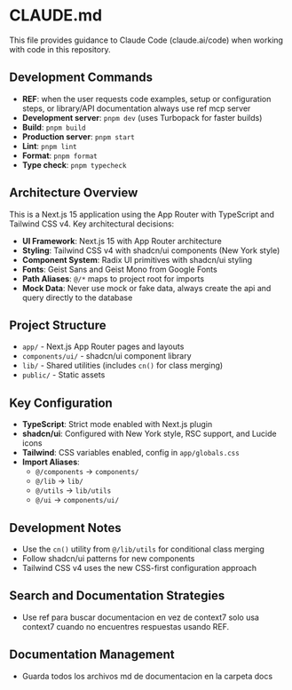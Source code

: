# CLAUDE.md

This file provides guidance to Claude Code (claude.ai/code) when working with code in this repository.

## Development Commands

- **REF**: when the user requests code examples, setup or configuration steps, or library/API documentation always use ref mcp server
- **Development server**: `pnpm dev` (uses Turbopack for faster builds)
- **Build**: `pnpm build`
- **Production server**: `pnpm start`
- **Lint**: `pnpm lint`
- **Format**: `pnpm format`
- **Type check**: `pnpm typecheck`

## Architecture Overview

This is a Next.js 15 application using the App Router with TypeScript and Tailwind CSS v4. Key architectural decisions:

- **UI Framework**: Next.js 15 with App Router architecture
- **Styling**: Tailwind CSS v4 with shadcn/ui components (New York style)
- **Component System**: Radix UI primitives with shadcn/ui styling
- **Fonts**: Geist Sans and Geist Mono from Google Fonts
- **Path Aliases**: `@/*` maps to project root for imports
- **Mock Data**: Never use mock or fake data, always create the api and query directly to the database

## Project Structure

- `app/` - Next.js App Router pages and layouts
- `components/ui/` - shadcn/ui component library
- `lib/` - Shared utilities (includes `cn()` for class merging)
- `public/` - Static assets

## Key Configuration

- **TypeScript**: Strict mode enabled with Next.js plugin
- **shadcn/ui**: Configured with New York style, RSC support, and Lucide icons
- **Tailwind**: CSS variables enabled, config in `app/globals.css`
- **Import Aliases**:
  - `@/components` → `components/`
  - `@/lib` → `lib/`
  - `@/utils` → `lib/utils`
  - `@/ui` → `components/ui/`

## Development Notes

- Use the `cn()` utility from `@/lib/utils` for conditional class merging
- Follow shadcn/ui patterns for new components
- Tailwind CSS v4 uses the new CSS-first configuration approach

## Search and Documentation Strategies

- Use ref para buscar documentacion en vez de context7 solo usa context7 cuando no encuentres respuestas usando REF.

## Documentation Management

- Guarda todos los archivos md de documentacion en la carpeta docs